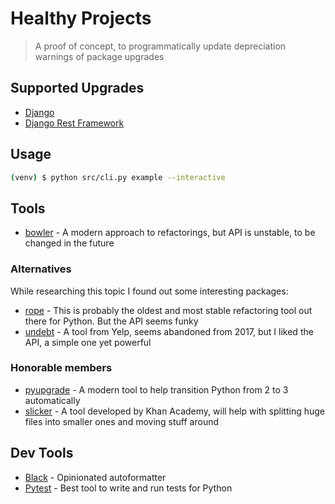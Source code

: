 # Healthy Projects

> A proof of concept, to programmatically
> update depreciation warnings of package upgrades

## Supported Upgrades
- [Django](src/django_patches/README.md)
- [Django Rest Framework](src/restframework_patches/README.md)

## Usage

```bash
(venv) $ python src/cli.py example --interactive
```

## Tools

- [bowler](https://pybowler.io/) - A modern approach to
    refactorings, but API is unstable, to be changed in the future

### Alternatives

While researching this topic I found out some interesting
packages:

- [rope](https://github.com/python-rope/rope) - This is
    probably the oldest and most stable refactoring tool
    out there for Python. But the API seems funky
- [undebt](https://github.com/Yelp/undebt) - A tool from
    Yelp, seems abandoned from 2017, but I liked the API,
    a simple one yet powerful

### Honorable members

- [pyupgrade](https://github.com/asottile/pyupgrade) - A
    modern tool to help transition Python from 2 to 3
    automatically
- [slicker](https://github.com/Khan/slicker) - A tool
    developed by Khan Academy, will help with splitting
    huge files into smaller ones and moving stuff around

## Dev Tools

- [Black](https://github.com/psf/black) - Opinionated
    autoformatter
- [Pytest](https://github.com/pytest-dev/pytest) - Best tool
    to write and run tests for Python
